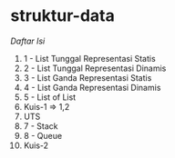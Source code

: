 # struktur-data

_Daftar Isi_
1. 1 - List Tunggal Representasi Statis
2. 2 - List Tunggal Representasi Dinamis
3. 3 - List Ganda Representasi Statis
4. 4 - List Ganda Representasi Dinamis
5. 5 - List of List
6. Kuis-1 => 1,2
7. UTS
8. 7 - Stack 
9. 8 - Queue
10. Kuis-2